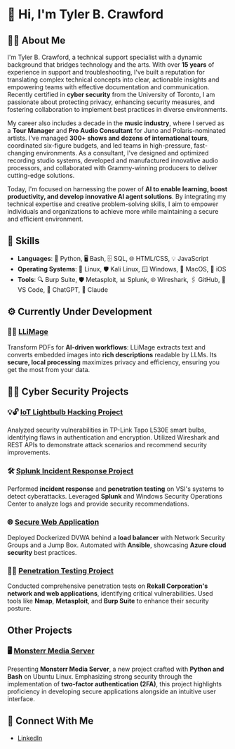 # 👋 Hi, I'm Tyler B. Crawford

## 🧑‍💻 About Me

I'm Tyler B. Crawford, a technical support specialist with a dynamic background that bridges technology and the arts. With over **15 years** of experience in support and troubleshooting, I've built a reputation for translating complex technical concepts into clear, actionable insights and empowering teams with effective documentation and communication. Recently certified in **cyber security** from the University of Toronto, I am passionate about protecting privacy, enhancing security measures, and fostering collaboration to implement best practices in diverse environments.

My career also includes a decade in the **music industry**, where I served as a **Tour Manager** and **Pro Audio Consultant** for Juno and Polaris-nominated artists. I've managed **300+ shows and dozens of international tours**, coordinated six-figure budgets, and led teams in high-pressure, fast-changing environments. As a consultant, I've designed and optimized recording studio systems, developed and manufactured innovative audio processors, and collaborated with Grammy-winning producers to deliver cutting-edge solutions.

Today, I'm focused on harnessing the power of **AI to enable learning, boost productivity, and develop innovative AI agent solutions**. By integrating my technical expertise and creative problem-solving skills, I aim to empower individuals and organizations to achieve more while maintaining a secure and efficient environment.
## 🚀 Skills

- **Languages**: 🐍 Python, 🖥️ Bash, 🗄️ SQL, 🌐 HTML/CSS, 💡 JavaScript  
- **Operating Systems**: 🐧 Linux, 🛡️ Kali Linux, 🪟 Windows, 🍎 MacOS, 📱 iOS  
- **Tools**: 🔍 Burp Suite, 🛡️ Metasploit, 📊 Splunk, 🌐 Wireshark, 🖇️ GitHub, 📝 VS Code, 🤖 ChatGPT, 🔮 Claude  

## ⚙️ Currently Under Development

### 📄✨ [LLiMage](https://github.com/tylerbcrawford/llimage)
Transform PDFs for **AI-driven workflows**: LLiMage extracts text and converts embedded images into **rich descriptions** readable by LLMs. Its **secure, local processing** maximizes privacy and efficiency, ensuring you get the most from your data.

## 🕵️‍♂️ Cyber Security Projects

### 💡🔓 [IoT Lightbulb Hacking Project](https://github.com/tylerbcrawford/iot-vulnerability-analysis)
Analyzed security vulnerabilities in TP-Link Tapo L530E smart bulbs, identifying flaws in authentication and encryption. Utilized Wireshark and REST APIs to demonstrate attack scenarios and recommend security improvements. 

### 🛠️ [Splunk Incident Response Project](https://github.com/tylerbcrawford/vsi-splunk-siem)
Performed **incident response** and **penetration testing** on VSI's systems to detect cyberattacks. Leveraged **Splunk** and Windows Security Operations Center to analyze logs and provide security recommendations. 

### 🌐 [Secure Web Application](https://github.com/tylerbcrawford/azure-cloud-security)
Deployed Dockerized DVWA behind a **load balancer** with Network Security Groups and a Jump Box. Automated with **Ansible**, showcasing **Azure cloud security** best practices.

### 🕵️‍♀️ [Penetration Testing Project](https://github.com/tylerbcrawford/rekall-penetration-testing)
Conducted comprehensive penetration tests on **Rekall Corporation's network and web applications**, identifying critical vulnerabilities. Used tools like **Nmap**, **Metasploit**, and **Burp Suite** to enhance their security posture.

## Other Projects

### 🖥️ [Monsterr Media Server](https://github.com/tylerbcrawford/monsterr-media-server)
Presenting **Monsterr Media Server**, a new project crafted with **Python and Bash** on Ubuntu Linux. Emphasizing strong security through the implementation of **two-factor authentication (2FA)**, this project highlights proficiency in developing secure applications alongside an intuitive user interface.

## 🤝 Connect With Me

- [LinkedIn](https://www.linkedin.com/in/tylerbcrawford)
